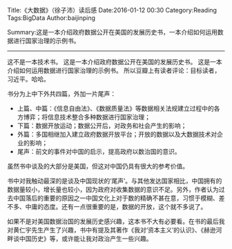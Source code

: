 Title:《大数据》（徐子沛）读后感
Date:2016-01-12 00:30
Category:Reading
Tags:BigData
Author:baijinping

Summary:这是一本介绍政府数据公开在美国的发展历史书，一本介绍如何运用数据进行国家治理的示例书。


-----

这不是一本技术书。
这是一本介绍政府数据公开在美国的发展历史书。
这是一本介绍如何运用数据进行国家治理的示例书。
所以豆瓣上有读者评论：目标读者，习近平。哈哈。

书分为上中下外共四篇，外加一片尾声：
* 上篇、中篇：《信息自由法》、《数据质量法》等数据相关法规建立过程中的各方博弈；将信息技术整合多种数据进行国家治理；
* 下篇：数据开放运动；数据公开后，对政务和社会产生的影响；
* 外篇：多国相继加入建立政府数据开放平台；开放的数据以及大数据技术对企业的影响；
* 尾声：前文的事件对中国的启示，提高政府以数治国的意识。
	
虽然书中谈及的大部分是美国，但这对中国仍具有很大的参考价值。

书中对我触动最深的是谈及中国现状的‘尾声’。与其他发达国家相比，中国拥有的数据量较小，增长量也较小，因为政府对收集数据的意识不足。另外，作者认为过去中国落后的重要的原因之一中国文化上对于数的精确不甚在意，习惯于模糊、差不多、中庸的态度。还有一点很重要的是，数据的开放，这个就不多说了。

如果不是对美国数据治国的发展历史感兴趣，这本书不大有必要看。在书的最后我对黄仁宇先生产生了兴趣，书中有提及其著作《我对‘资本主义’的认识》、《赫逊河畔谈中国历史》等，或许能让我对政治产生一些兴趣。
